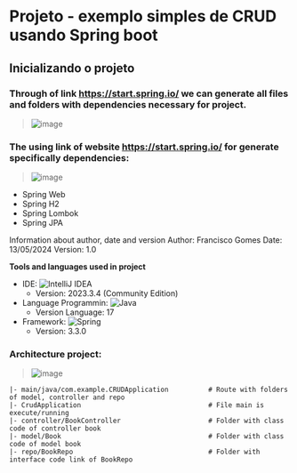 # Projeto - exemplo simples de CRUD usando Spring boot

## **Inicializando o projeto**
### Through of link https://start.spring.io/ we can generate all files and folders with dependencies necessary for project.

> ![image](https://github.com/ArretadoLabs/simple_crud_spring_boot_v1.0/assets/165390931/befb54a6-00a5-42e2-9c81-72f222b56e2e)

### The using link of website https://start.spring.io/ for generate specifically dependencies:
> ![image](https://github.com/ArretadoLabs/simple_crud_spring_boot_v1.0/assets/165390931/9ccaba6f-e3cc-4b5a-84e4-c77345a36a5d)


- Spring Web
- Spring H2
- Spring Lombok
- Spring JPA


Information about author, date and version
Author: Francisco Gomes
Date: 13/05/2024
Version: 1.0

**Tools and languages used in project**
- IDE: ![IntelliJ IDEA](https://img.shields.io/badge/IntelliJIDEA-000000.svg?style=for-the-badge&logo=intellij-idea&logoColor=white)
  - Version: 2023.3.4 (Community Edition)
- Language Programmin: ![Java](https://img.shields.io/badge/java-%23ED8B00.svg?style=for-the-badge&logo=openjdk&logoColor=white)
  - Version Language: 17
- Framework: ![Spring](https://img.shields.io/badge/spring-%236DB33F.svg?style=for-the-badge&logo=spring&logoColor=white)
  - Version: 3.3.0

### Architecture project:
> ![image](https://github.com/ArretadoLabs/simple_crud_spring_boot_v1.0/assets/165390931/4a954095-3e47-4878-b41b-57485f0c6822)

```
|- main/java/com.example.CRUDApplication          # Route with folders of model, controller and repo
|- CrudApplication                                # File main is execute/running
|- controller/BookController                      # Folder with class code of controller book 
|- model/Book                                     # Folder with class code of model book
|- repo/BookRepo                                  # Folder with interface code link of BookRepo
```

